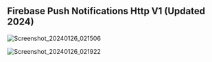 ## Firebase Push Notifications Http V1 (Updated 2024)

![Screenshot_20240126_021506](https://github.com/realityexpander/FirebasePushNotificationsHttpV1/assets/5157474/d379f090-43be-472c-a104-e3fba1908637)

![Screenshot_20240126_021922](https://github.com/realityexpander/FirebasePushNotificationsHttpV1/assets/5157474/d039e474-b722-4145-8394-d5d11c3c1a9f)



